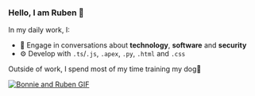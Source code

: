 ### Hello, I am Ruben 👋

In my daily work, I:
- 💬 Engage in conversations about **technology**, **software** and **security**
- ⚙️ Develop with `.ts`/`.js`, `.apex`, `.py`, `.html` and `.css`

Outside of work, I spend most of my time training my dog🐶

[![Bonnie and Ruben GIF](./media/bonnieandruben.gif)](https://www.youtube.com/@bonnieandruben)
